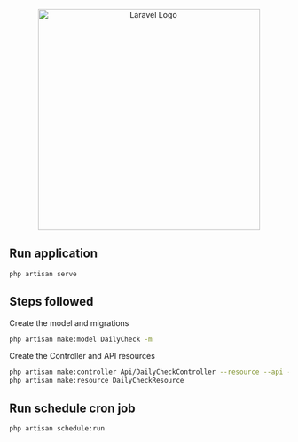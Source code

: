 <p align="center"><a href="https://laravel.com" target="_blank"><img src="https://raw.githubusercontent.com/laravel/art/master/logo-lockup/5%20SVG/2%20CMYK/1%20Full%20Color/laravel-logolockup-cmyk-red.svg" width="400" alt="Laravel Logo"></a></p>

## Run application

```bash
php artisan serve
```

## Steps followed

Create the model and migrations
```bash
php artisan make:model DailyCheck -m
```


Create the Controller and API resources
```bash
php artisan make:controller Api/DailyCheckController --resource --api --model=DailyCheck
php artisan make:resource DailyCheckResource
```

## Run schedule cron job
```bash
php artisan schedule:run
```

